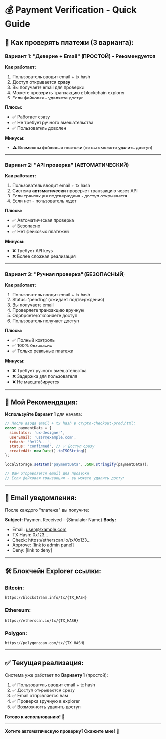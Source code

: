 # 💰 Payment Verification - Quick Guide

## 🎯 **Как проверять платежи (3 варианта):**

### **Вариант 1: "Доверие + Email" (ПРОСТОЙ) - Рекомендуется**

**Как работает:**
1. Пользователь вводит email + tx hash
2. Доступ открывается **сразу**
3. Вы получаете email для проверки
4. Можете проверить транзакцию в blockchain explorer
5. Если фейковая - удаляете доступ

**Плюсы:**
- ✅ Работает сразу
- ✅ Не требует ручного вмешательства
- ✅ Пользователь доволен

**Минусы:**
- ⚠️ Возможны фейковые платежи (но вы сможете удалить доступ)

---

### **Вариант 2: "API проверка" (АВТОМАТИЧЕСКИЙ)**

**Как работает:**
1. Пользователь вводит email + tx hash
2. Система **автоматически** проверяет транзакцию через API
3. Если транзакция подтверждена - доступ открывается
4. Если нет - пользователь ждет

**Плюсы:**
- ✅ Автоматическая проверка
- ✅ Безопасно
- ✅ Нет фейковых платежей

**Минусы:**
- ❌ Требует API keys
- ❌ Более сложная реализация

---

### **Вариант 3: "Ручная проверка" (БЕЗОПАСНЫЙ)**

**Как работает:**
1. Пользователь вводит email + tx hash
2. Status: 'pending' (ожидает подтверждения)
3. Вы получаете email
4. Проверяете транзакцию вручную
5. Одобряете/отклоняете доступ
6. Пользователь получает доступ

**Плюсы:**
- ✅ Полный контроль
- ✅ 100% безопасно
- ✅ Только реальные платежи

**Минусы:**
- ❌ Требует ручного вмешательства
- ❌ Задержка для пользователя
- ❌ Не масштабируется

---

## 🎯 **Мой Рекомендация:**

**Используйте Вариант 1** для начала:

```javascript
// После ввода email + tx hash в crypto-checkout-prod.html:
const paymentData = {
  simulator: 'ux-designer',
  userEmail: 'user@example.com',
  txHash: '0x123...',
  status: 'confirmed', // ✅ Доступ сразу
  createdAt: new Date().toISOString()
};

localStorage.setItem('paymentData', JSON.stringify(paymentData));

// Вам отправляется email для проверки
// Если фейковая транзакция - вы можете удалить доступ
```

---

## 📧 **Email уведомления:**

После каждого "платежа" вы получите:

**Subject:** Payment Received - {Simulator Name}
**Body:**
- Email: user@example.com
- TX Hash: 0x123...
- Check: https://etherscan.io/tx/0x123...
- Approve: [link to admin panel]
- Deny: [link to deny]

---

## 🛠️ **Блокчейн Explorer ссылки:**

### **Bitcoin:**
```
https://blockstream.info/tx/{TX_HASH}
```

### **Ethereum:**
```
https://etherscan.io/tx/{TX_HASH}
```

### **Polygon:**
```
https://polygonscan.com/tx/{TX_HASH}
```

---

## ✅ **Текущая реализация:**

Система уже работает по **Варианту 1** (простой):

1. ✅ Пользователь вводит email + tx hash
2. ✅ Доступ открывается сразу
3. ✅ Email отправляется вам
4. ✅ Проверка вручную в explorer
5. ✅ Возможность удалить доступ

**Готово к использованию!** 🚀

---

**Хотите автоматическую проверку? Скажите мне!** 🤖
